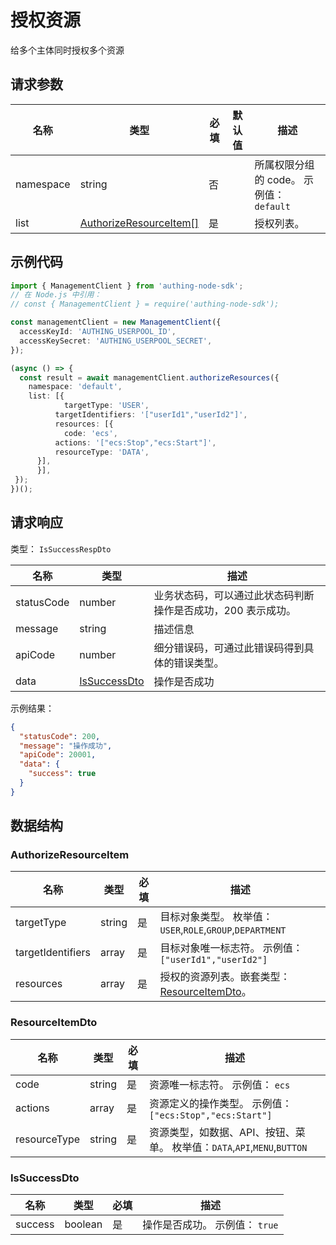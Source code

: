 # 授权资源

<!--
  警告⚠️：
  不要直接修改该文档，
  https://github.com/Authing/authing-docs-factory
  使用该项目进行生成
-->

给多个主体同时授权多个资源

## 请求参数

| 名称 | 类型 | 必填 | 默认值 | 描述 |
| ---- | ---- | ---- | ---- | ---- |
| namespace | string | 否 |  | 所属权限分组的 code。 示例值： `default` |
| list | <a href="#AuthorizeResourceItem">AuthorizeResourceItem[]</a> | 是 |  | 授权列表。  |


## 示例代码

```ts
import { ManagementClient } from 'authing-node-sdk';
// 在 Node.js 中引用：
// const { ManagementClient } = require('authing-node-sdk');

const managementClient = new ManagementClient({
  accessKeyId: 'AUTHING_USERPOOL_ID',
  accessKeySecret: 'AUTHING_USERPOOL_SECRET',
});

(async () => {
  const result = await managementClient.authorizeResources({
    namespace: 'default',
    list: [{
            targetType: 'USER',
          targetIdentifiers: '["userId1","userId2"]',
          resources: [{
            code: 'ecs',
          actions: '["ecs:Stop","ecs:Start"]',
          resourceType: 'DATA',
      }],
      }],
 });
})();
```



## 请求响应

类型： `IsSuccessRespDto`

| 名称 | 类型 | 描述 |
| ---- | ---- | ---- |
| statusCode | number | 业务状态码，可以通过此状态码判断操作是否成功，200 表示成功。 |
| message | string | 描述信息 |
| apiCode | number | 细分错误码，可通过此错误码得到具体的错误类型。 |
| data | <a href="#IsSuccessDto">IsSuccessDto</a> | 操作是否成功 |



示例结果：

```json
{
  "statusCode": 200,
  "message": "操作成功",
  "apiCode": 20001,
  "data": {
    "success": true
  }
}
```

## 数据结构


### <a id="AuthorizeResourceItem"></a> AuthorizeResourceItem

| 名称 | 类型 | 必填 | 描述 |
| ---- |  ---- | ---- | ---- |
| targetType | string | 是 | 目标对象类型。 枚举值：`USER`,`ROLE`,`GROUP`,`DEPARTMENT`  |
| targetIdentifiers | array | 是 | 目标对象唯一标志符。 示例值： `["userId1","userId2"]`  |
| resources | array | 是 | 授权的资源列表。嵌套类型：<a href="#ResourceItemDto">ResourceItemDto</a>。   |


### <a id="ResourceItemDto"></a> ResourceItemDto

| 名称 | 类型 | 必填 | 描述 |
| ---- |  ---- | ---- | ---- |
| code | string | 是 | 资源唯一标志符。 示例值： `ecs`  |
| actions | array | 是 | 资源定义的操作类型。 示例值： `["ecs:Stop","ecs:Start"]`  |
| resourceType | string | 是 | 资源类型，如数据、API、按钮、菜单。 枚举值：`DATA`,`API`,`MENU`,`BUTTON`  |


### <a id="IsSuccessDto"></a> IsSuccessDto

| 名称 | 类型 | 必填 | 描述 |
| ---- |  ---- | ---- | ---- |
| success | boolean | 是 | 操作是否成功。 示例值： `true`  |


